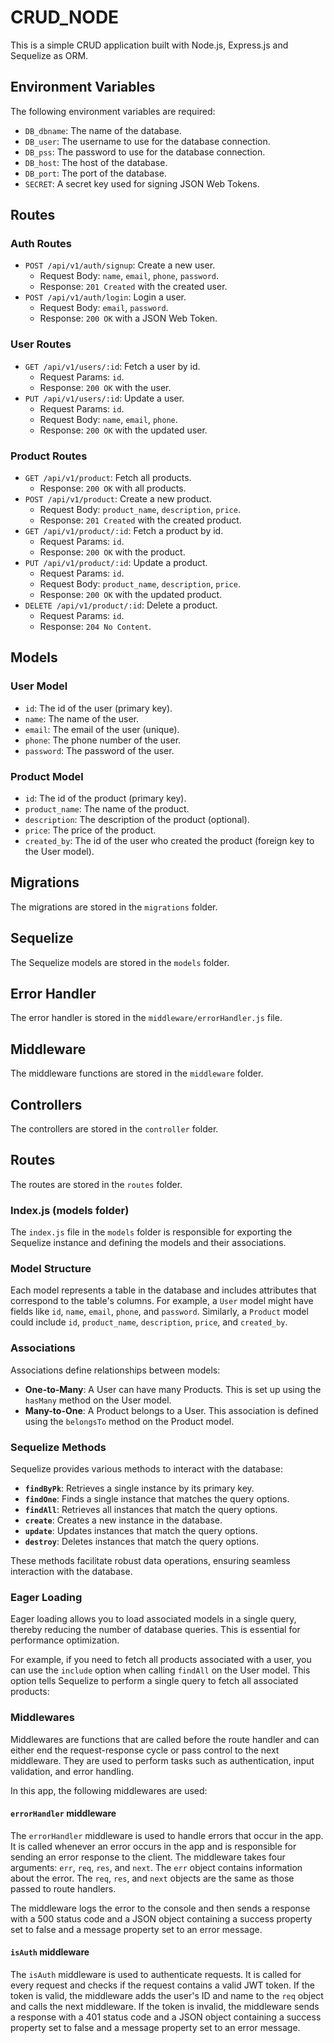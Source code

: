 # CRUD_NODE

This is a simple CRUD application built with Node.js, Express.js and Sequelize as ORM.

## Environment Variables

The following environment variables are required:

* `DB_dbname`: The name of the database.
* `DB_user`: The username to use for the database connection.
* `DB_pss`: The password to use for the database connection.
* `DB_host`: The host of the database.
* `DB_port`: The port of the database.
* `SECRET`: A secret key used for signing JSON Web Tokens.

## Routes

### Auth Routes

* `POST /api/v1/auth/signup`: Create a new user.
	+ Request Body: `name`, `email`, `phone`, `password`.
	+ Response: `201 Created` with the created user.
* `POST /api/v1/auth/login`: Login a user.
	+ Request Body: `email`, `password`.
	+ Response: `200 OK` with a JSON Web Token.

### User Routes

* `GET /api/v1/users/:id`: Fetch a user by id.
	+ Request Params: `id`.
	+ Response: `200 OK` with the user.
* `PUT /api/v1/users/:id`: Update a user.
	+ Request Params: `id`.
	+ Request Body: `name`, `email`, `phone`.
	+ Response: `200 OK` with the updated user.

### Product Routes

* `GET /api/v1/product`: Fetch all products.
	+ Response: `200 OK` with all products.
* `POST /api/v1/product`: Create a new product.
	+ Request Body: `product_name`, `description`, `price`.
	+ Response: `201 Created` with the created product.
* `GET /api/v1/product/:id`: Fetch a product by id.
	+ Request Params: `id`.
	+ Response: `200 OK` with the product.
* `PUT /api/v1/product/:id`: Update a product.
	+ Request Params: `id`.
	+ Request Body: `product_name`, `description`, `price`.
	+ Response: `200 OK` with the updated product.
* `DELETE /api/v1/product/:id`: Delete a product.
	+ Request Params: `id`.
	+ Response: `204 No Content`.

## Models

### User Model

* `id`: The id of the user (primary key).
* `name`: The name of the user.
* `email`: The email of the user (unique).
* `phone`: The phone number of the user.
* `password`: The password of the user.

### Product Model

* `id`: The id of the product (primary key).
* `product_name`: The name of the product.
* `description`: The description of the product (optional).
* `price`: The price of the product.
* `created_by`: The id of the user who created the product (foreign key to the User model).

## Migrations

The migrations are stored in the `migrations` folder.

## Sequelize

The Sequelize models are stored in the `models` folder.

## Error Handler

The error handler is stored in the `middleware/errorHandler.js` file.

## Middleware

The middleware functions are stored in the `middleware` folder.

## Controllers

The controllers are stored in the `controller` folder.

## Routes

The routes are stored in the `routes` folder.
### Index.js (models folder)

The `index.js` file in the `models` folder is responsible for exporting the Sequelize instance and defining the models and their associations.

### Model Structure

Each model represents a table in the database and includes attributes that correspond to the table's columns. For example, a `User` model might have fields like `id`, `name`, `email`, `phone`, and `password`. Similarly, a `Product` model could include `id`, `product_name`, `description`, `price`, and `created_by`.

### Associations

Associations define relationships between models:

* **One-to-Many**: A User can have many Products. This is set up using the `hasMany` method on the User model.
* **Many-to-One**: A Product belongs to a User. This association is defined using the `belongsTo` method on the Product model.

### Sequelize Methods

Sequelize provides various methods to interact with the database:

* **`findByPk`**: Retrieves a single instance by its primary key.
* **`findOne`**: Finds a single instance that matches the query options.
* **`findAll`**: Retrieves all instances that match the query options.
* **`create`**: Creates a new instance in the database.
* **`update`**: Updates instances that match the query options.
* **`destroy`**: Deletes instances that match the query options.

These methods facilitate robust data operations, ensuring seamless interaction with the database.

### Eager Loading

Eager loading allows you to load associated models in a single query, thereby reducing the number of database queries. This is essential for performance optimization.

For example, if you need to fetch all products associated with a user, you can use the `include` option when calling `findAll` on the User model. This option tells Sequelize to perform a single query to fetch all associated products:

### Middlewares

Middlewares are functions that are called before the route handler and can either end the request-response cycle or pass control to the next middleware. They are used to perform tasks such as authentication, input validation, and error handling.

In this app, the following middlewares are used:

#### `errorHandler` middleware

The `errorHandler` middleware is used to handle errors that occur in the app. It is called whenever an error occurs in the app and is responsible for sending an error response to the client. The middleware takes four arguments: `err`, `req`, `res`, and `next`. The `err` object contains information about the error. The `req`, `res`, and `next` objects are the same as those passed to route handlers.

The middleware logs the error to the console and then sends a response with a 500 status code and a JSON object containing a success property set to false and a message property set to an error message.

#### `isAuth` middleware

The `isAuth` middleware is used to authenticate requests. It is called for every request and checks if the request contains a valid JWT token. If the token is valid, the middleware adds the user's ID and name to the `req` object and calls the next middleware. If the token is invalid, the middleware sends a response with a 401 status code and a JSON object containing a success property set to false and a message property set to an error message.
